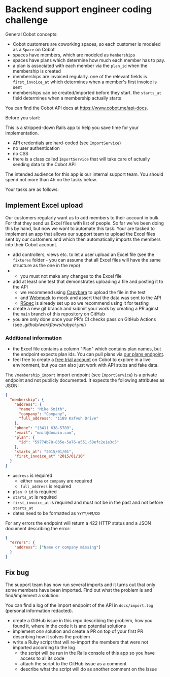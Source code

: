 # Backend support engineer coding challenge

General Cobot concepts:

- Cobot customers are coworking spaces, so each customer is modeled as a `Space` on Cobot
- spaces have members, which are modeled as `Membership`s
- spaces have plans which determine how much each member has to pay.
- a plan is associated with each member via the `plan_id` when the membership is created
- memberships are invoiced regularly. one of the relevant fields is
  `first_invoice_at` which determines when a member's first invoice is sent
- memberships can be created/imported before they start. the `starts_at` field
  determines when a membership actually starts

You can find the Cobot API docs at https://www.cobot.me/api-docs.

Before you start:

This is a stripped-down Rails app to help you save time for your implementation.

- API credentials are hard-coded (see `ImportService`)
- no user authentication
- no CSS
- there is a class called `ImportService` that will take care of actually sending data to the Cobot API

The intended audience for this app is our internal support team.
You should spend not more than 4h on the tasks below.

Your tasks are as follows:

## Implement Excel upload

Our customers regularly want us to add members to their account in bulk. For that they send us Excel files with list of people. So far we've been doing this by hand, but now we want to automate this task. Your are tasked to implement an app that allows our support team to upload the Excel files sent by our customers and which then automatically imports the members into their Cobot account.

- add controllers, views etc. to let a user upload an Excel file (see the `fixtures` folder - you can assume that all Excel files will have the same structure as the one in the repo)
- - you must not make any changes to the Excel file
- add at least one test that demonstrates uploading a file and posting it to the API
  - we recommend using [Capybara](https://github.com/teamcapybara/capybara/blob/3.34_stable/README.md) to upload the file in the test
  - and [Webmock](https://github.com/bblimke/webmock/blob/master/README.md) to mock and assert that the data was sent to the API
  - [RSpec](https://relishapp.com/rspec) is already set up so we recommend using it for testing
- create a new git branch and submit your work by creating a PR aginst the `main` branch of this repository on GitHub
- you are only done once your PR's CI checks pass on GitHub Actions (see _.github/workflows/rubyci.yml_)

### Additional information

- the Excel file contains a column "Plan" which contains plan names, but the endpoint expects plan ids. You can pull plans via [our plans endpoint](https://www.cobot.me/api-docs/plans#list-plans).
- feel free to create a [free trial account](https://www.cobot.me/sign-up-space) on Cobot to explore in a live environment, but you can also just work with API stubs and fake data.

The `/membership_import` import endpoint (see `ImportService`) is a private endpoint and not publicly documented. It expects the following attributes as JSON:

```json
{
  "membership": {
    "address": {
      "name": "Mike Smith",
      "company": "Company",
      "full_address": "1189 Kafvuh Drive"
    },
    "phone": "(341) 638-5789",
    "email": "mail@domain.com",
    "plan": {
      "id": "59774b78-835e-5a76-a551-59efc2e1e3c5"
    },
    "starts_at": "2015/01/01",
    "first_invoice_at" "2015/01/10"
  }
}
```

- `address` is required
  - either `name` or `company` are required
  - `full_address` is required
- `plan` -> `id` is required
- `starts_at` is required
- `first_invoice_at` is required and must not be in the past and not before `starts_at`
- dates need to be formatted as `YYYY/MM/DD`

For any errors the endpoint will return a 422 HTTP status and a JSON document describing the error:

```json
{
  "errors": {
    "address": ["Name or company missing"]
  }
}
```

## Fix bug

The support team has now run several imports and it turns out that only some members have been imported. Find out what the problem is and find/implement a solution.

You can find a log of the import endpoint of the API in `docs/import.log` (personal information redacted).

- create a GitHub issue in this repo describing the problem, how you found it, where in the code it is and potential solutions
- implement _one_ solution and create a PR on top of your first PR describing how it solves the problem
- write a Ruby script that will re-import the members that were not imported according to the log
  - the script will be run in the Rails console of this app so you have access to all its code
  - attach the script to the GitHub issue as a comment
  - describe what the script will do as another comment on the issue
